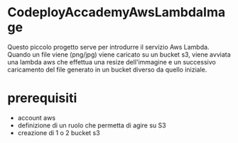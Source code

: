 # CodeployAccademyAwsLambdaImage
Questo piccolo progetto serve per introdurre il servizio Aws Lambda.
Quando un file viene (png/jpg) viene caricato su un bucket s3, viene avviata una lambda aws che effettua una resize dell'immagine e un successivo caricamento del file generato in un bucket diverso da quello iniziale.

# prerequisiti
- account aws
- definizione di un ruolo che permetta di agire su S3 
- creazione di 1 o 2 bucket s3
